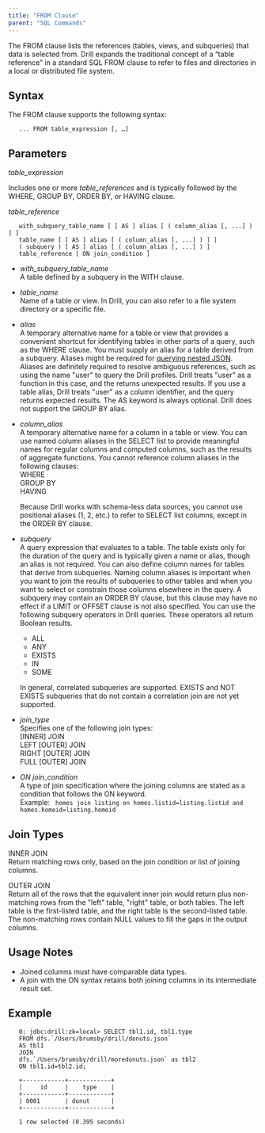 ```yaml
---
title: "FROM Clause"
parent: "SQL Commands"
---
```

The FROM clause lists the references (tables, views, and subqueries) that data is selected from. Drill expands the traditional concept of a “table reference” in a standard SQL FROM clause to refer to files and directories in a local or distributed file system.

## Syntax
The FROM clause supports the following syntax:

       ... FROM table_expression [, …]

## Parameters
*table_expression* 

Includes one or more *table_references* and is typically followed by the WHERE, GROUP BY, ORDER BY, or HAVING clause. 

*table_reference*

       with_subquery_table_name [ [ AS ] alias [ ( column_alias [, ...] ) ] ]
       table_name [ [ AS ] alias [ ( column_alias [, ...] ) ] ]
       ( subquery ) [ AS ] alias [ ( column_alias [, ...] ) ]
       table_reference [ ON join_condition ]

   * *with\_subquery\_table_name*  
   A table defined by a subquery in the WITH clause.

  * *table_name*  
  Name of a table or view. In Drill, you can also refer to a file system directory or a specific file.

   * *alias*  
   A temporary alternative name for a table or view that provides a convenient shortcut for identifying tables in other parts of a query, such as the WHERE clause. You must supply an alias for a table derived from a subquery. Aliases might be required for [querying nested JSON]({{site.baseurl}}/docs/json-data-model/#analyzing-json). Aliases are definitely required to resolve ambiguous references, such as using the name "user" to query the Drill profiles. Drill treats "user" as a function in this case, and the returns unexpected results. If you use a table alias, Drill treats "user" as a column identifier, and the query returns expected results. The AS keyword is always optional. Drill does not support the GROUP BY alias.

   * *column_alias*  
   A temporary alternative name for a column in a table or view. You can use named column aliases in the SELECT list to provide meaningful names for regular columns and computed columns, such as the results of aggregate functions. You cannot reference column aliases in the following clauses:  
       WHERE  
       GROUP BY  
       HAVING  

       Because Drill works with schema-less data sources, you cannot use positional aliases (1, 2, etc.) to refer to SELECT list columns, except in the ORDER BY clause.

   * *subquery*  
   A query expression that evaluates to a table. The table exists only for the duration of the query and is typically given a name or alias, though an alias is not required. You can also define column names for tables that derive from subqueries. Naming column aliases is important when you want to join the results of subqueries to other tables and when you want to select or constrain those columns elsewhere in the query. A subquery may contain an ORDER BY clause, but this clause may have no effect if a LIMIT or OFFSET clause is not also specified. You can use the following subquery operators in Drill queries. These operators all return Boolean results.  
       * ALL  
       * ANY  
       * EXISTS  
       * IN  
       * SOME  
      
       In general, correlated subqueries are supported. EXISTS and NOT EXISTS subqueries that do not contain a correlation join are not yet supported.

   * *join_type*  
   Specifies one of the following join types:  
       [INNER] JOIN  
       LEFT [OUTER] JOIN  
       RIGHT [OUTER] JOIN  
       FULL [OUTER] JOIN

   * *ON join_condition*  
   A type of join specification where the joining columns are stated as a condition that follows the ON keyword.  
       Example:  ` homes join listing on homes.listid=listing.listid and homes.homeid=listing.homeid`

## Join Types
INNER JOIN  
Return matching rows only, based on the join condition or list of joining columns.  

OUTER JOIN  
Return all of the rows that the equivalent inner join would return plus non-matching rows from the "left" table, "right" table, or both tables. The left table is the first-listed table, and the right table is the second-listed table. The non-matching rows contain NULL values to fill the gaps in the output columns.

## Usage Notes  
   * Joined columns must have comparable data types.
   * A join with the ON syntax retains both joining columns in its intermediate result set.  

## Example  

       0: jdbc:drill:zk=local> SELECT tbl1.id, tbl1.type 
       FROM dfs.`/Users/brumsby/drill/donuts.json` 
       AS tbl1
       JOIN
       dfs.`/Users/brumsby/drill/moredonuts.json` as tbl2
       ON tbl1.id=tbl2.id;
       
       +------------+------------+
       |     id     |    type    |
       +------------+------------+
       | 0001       | donut      |
       +------------+------------+
       
       1 row selected (0.395 seconds)
       

